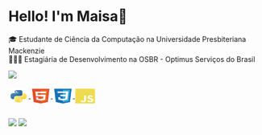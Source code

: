 # Hello! I'm Maisa👋

🎓 Estudante de Ciência da Computação na Universidade Presbiteriana Mackenzie <br/>
👩🏻‍💻 Estagiária de Desenvolvimento na OSBR - Optimus Serviços do Brasil

 <div>
  <a href="https://github.com/maisafolgueral">
  <img height="150em" src="https://github-readme-stats.vercel.app/api/top-langs/?username=maisafolgueral&layout=compact&langs_count=7&theme=dracula"/>
</div>
<div style="display: inline_block"><br>
  <img align="center" alt="Rafa-Python" height="30" width="40" src="https://raw.githubusercontent.com/devicons/devicon/master/icons/python/python-original.svg">
  <img align="center" alt="Rafa-HTML" height="30" width="40" src="https://raw.githubusercontent.com/devicons/devicon/master/icons/html5/html5-original.svg">
  <img align="center" alt="Rafa-CSS" height="30" width="40" src="https://raw.githubusercontent.com/devicons/devicon/master/icons/css3/css3-original.svg">
  <img align="center" alt="Rafa-Js" height="30" width="40" src="https://raw.githubusercontent.com/devicons/devicon/master/icons/javascript/javascript-plain.svg">
</div>
    
##
 
<div> 
  <a href="https://instagram.com/maisa.folgueral" target="_blank"><img src="https://img.shields.io/badge/-Instagram-%23E4405F?style=for-the-badge&logo=instagram&logoColor=white" target="_blank"></a>
  <a href="https://www.linkedin.com/in/maisafolgueral/" target="_blank"><img src="https://img.shields.io/badge/-LinkedIn-%230077B5?style=for-the-badge&logo=linkedin&logoColor=white" target="_blank"></a> 
 </div>
